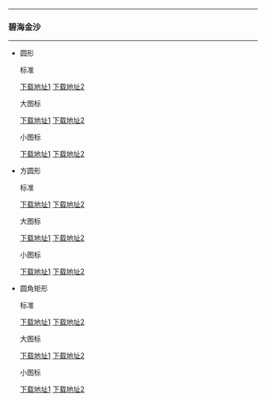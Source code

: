   ---

  ### 碧海金沙

  ---

  - 圆形 

    标准

    [下载地址1](https://github.com.cnpmjs.org/pzcn/emui-icons/releases/download/{ver}/GoldenBeach_Round.hwt)    [下载地址2](https://emui.netlify.app/GoldenBeach_Round.hwt)
    
    大图标

    [下载地址1](https://github.com.cnpmjs.org/pzcn/emui-icons/releases/download/{ver}/GoldenBeach_Round_Big.hwt)    [下载地址2](https://emui.netlify.app/GoldenBeach_Round_Big.hwt)

    小图标

    [下载地址1](https://github.com.cnpmjs.org/pzcn/emui-icons/releases/download/{ver}/GoldenBeach_Round_Small.hwt)    [下载地址2](https://emui.netlify.app/GoldenBeach_Round_Small.hwt)

  - 方圆形 

    标准
    
    [下载地址1](https://github.com.cnpmjs.org/pzcn/emui-icons/releases/download/{ver}/GoldenBeach_SquareCircle.hwt)    [下载地址2](https://emui.netlify.app/GoldenBeach_SquareCircle.hwt)

    大图标

    [下载地址1](https://github.com.cnpmjs.org/pzcn/emui-icons/releases/download/{ver}/GoldenBeach_SquareCircle_Big.hwt)    [下载地址2](https://emui.netlify.app/GoldenBeach_SquareCircle_Big.hwt)

    小图标

    [下载地址1](https://github.com.cnpmjs.org/pzcn/emui-icons/releases/download/{ver}/GoldenBeach_SquareCircle_Small.hwt)    [下载地址2](https://emui.netlify.app/GoldenBeach_SquareCircle_Small.hwt)

  - 圆角矩形 

    标准
    
    [下载地址1](https://github.com.cnpmjs.org/pzcn/emui-icons/releases/download/{ver}/GoldenBeach_Rectangle.hwt)    [下载地址2](https://emui.netlify.app/GoldenBeach_Rectangle.hwt)

    大图标

    [下载地址1](https://github.com.cnpmjs.org/pzcn/emui-icons/releases/download/{ver}/GoldenBeach_Rectangle_Big.hwt)    [下载地址2](https://emui.netlify.app/GoldenBeach_Rectangle_Big.hwt)

    小图标

    [下载地址1](https://github.com.cnpmjs.org/pzcn/emui-icons/releases/download/{ver}/GoldenBeach_Rectangle_Small.hwt)    [下载地址2](https://emui.netlify.app/GoldenBeach_Rectangle_Small.hwt)